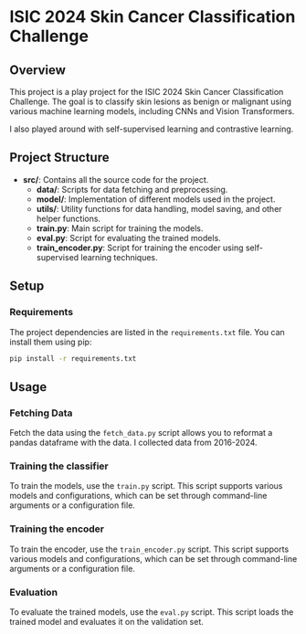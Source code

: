 # ISIC 2024 Skin Cancer Classification Challenge

## Overview

This project is a play project for the ISIC 2024 Skin Cancer Classification Challenge. The goal is to classify skin lesions as benign or malignant using various machine learning models, including CNNs and Vision Transformers.

I also played around with self-supervised learning and contrastive learning.

## Project Structure

- **src/**: Contains all the source code for the project.
  - **data/**: Scripts for data fetching and preprocessing.
  - **model/**: Implementation of different models used in the project.
  - **utils/**: Utility functions for data handling, model saving, and other helper functions.
  - **train.py**: Main script for training the models.
  - **eval.py**: Script for evaluating the trained models.
  - **train_encoder.py**: Script for training the encoder using self-supervised learning techniques.

## Setup

### Requirements

The project dependencies are listed in the `requirements.txt` file. You can install them using pip:

```bash
pip install -r requirements.txt
```

## Usage

### Fetching Data

Fetch the data using the `fetch_data.py` script allows you to reformat a pandas dataframe with the data. I collected data from 2016-2024.

### Training the classifier

To train the models, use the `train.py` script. This script supports various models and configurations, which can be set through command-line arguments or a configuration file.

### Training the encoder

To train the encoder, use the `train_encoder.py` script. This script supports various models and configurations, which can be set through command-line arguments or a configuration file.

### Evaluation

To evaluate the trained models, use the `eval.py` script. This script loads the trained model and evaluates it on the validation set.
